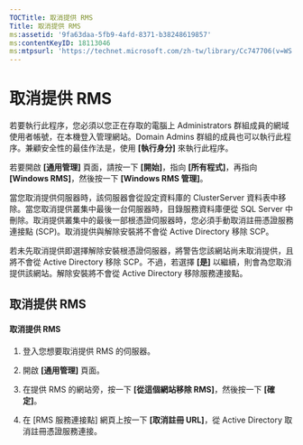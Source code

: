 ```yaml
---
TOCTitle: 取消提供 RMS
Title: 取消提供 RMS
ms:assetid: '9fa63daa-5fb9-4afd-8371-b38248619857'
ms:contentKeyID: 18113046
ms:mtpsurl: 'https://technet.microsoft.com/zh-tw/library/Cc747706(v=WS.10)'
---
```


取消提供 RMS
============

若要執行此程序，您必須以您正在存取的電腦上 Administrators 群組成員的網域使用者帳號，在本機登入管理網站。Domain Admins 群組的成員也可以執行此程序。兼顧安全性的最佳作法是，使用 **\[執行身分\]** 來執行此程序。

若要開啟 **\[通用管理\]** 頁面，請按一下 **\[開始\]**，指向 **\[所有程式\]**，再指向 **\[Windows RMS\]**，然後按一下 **\[Windows RMS 管理\]**。

當您取消提供伺服器時，該伺服器會從設定資料庫的 ClusterServer 資料表中移除。當您取消提供叢集中最後一台伺服器時，目錄服務資料庫便從 SQL Server 中刪除。取消提供叢集中的最後一部根憑證伺服器時，您必須手動取消註冊憑證服務連接點 (SCP)。取消提供與解除安裝將不會從 Active Directory 移除 SCP。

若未先取消提供即選擇解除安裝根憑證伺服器，將警告您該網站尚未取消提供，且將不會從 Active Directory 移除 SCP。不過，若選擇 **\[是\]** 以繼續，則會為您取消提供該網站。解除安裝將不會從 Active Directory 移除服務連接點。

取消提供 RMS
------------

#### 取消提供 RMS

1.  登入您想要取消提供 RMS 的伺服器。

2.  開啟 **\[通用管理\]** 頁面。

3.  在提供 RMS 的網站旁，按一下 **\[從這個網站移除 RMS\]**，然後按一下 **\[確定\]**。

4.  在 \[RMS 服務連接點\] 網頁上按一下 **\[取消註冊 URL\]**，從 Active Directory 取消註冊憑證服務連接。
